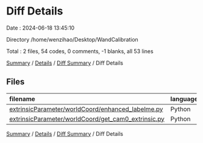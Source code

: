 # Diff Details

Date : 2024-06-18 13:45:10

Directory /home/wenzihao/Desktop/WandCalibration

Total : 2 files,  54 codes, 0 comments, -1 blanks, all 53 lines

[Summary](results.md) / [Details](details.md) / [Diff Summary](diff.md) / Diff Details

## Files
| filename | language | code | comment | blank | total |
| :--- | :--- | ---: | ---: | ---: | ---: |
| [extrinsicParameter/worldCoord/enhanced_labelme.py](/extrinsicParameter/worldCoord/enhanced_labelme.py) | Python | 48 | 1 | -1 | 48 |
| [extrinsicParameter/worldCoord/get_cam0_extrinsic.py](/extrinsicParameter/worldCoord/get_cam0_extrinsic.py) | Python | 6 | -1 | 0 | 5 |

[Summary](results.md) / [Details](details.md) / [Diff Summary](diff.md) / Diff Details
